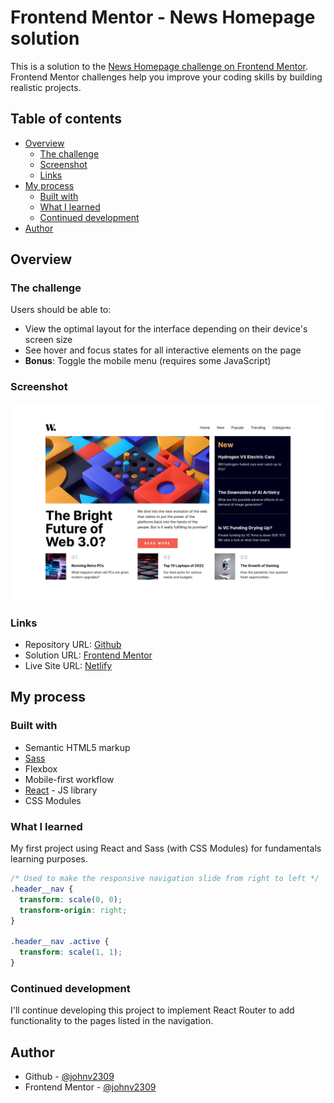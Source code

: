 # Frontend Mentor - News Homepage solution

This is a solution to the [News Homepage challenge on Frontend Mentor](https://www.frontendmentor.io/challenges/news-homepage-H6SWTa1MFl). Frontend Mentor challenges help you improve your coding skills by building realistic projects.

## Table of contents

- [Overview](#overview)
  - [The challenge](#the-challenge)
  - [Screenshot](#screenshot)
  - [Links](#links)
- [My process](#my-process)
  - [Built with](#built-with)
  - [What I learned](#what-i-learned)
  - [Continued development](#continued-development)
- [Author](#author)

## Overview

### The challenge

Users should be able to:

- View the optimal layout for the interface depending on their device's screen size
- See hover and focus states for all interactive elements on the page
- **Bonus**: Toggle the mobile menu (requires some JavaScript)

### Screenshot

![](./src/solutions/solution.png)

### Links

- Repository URL: [Github]()
- Solution URL: [Frontend Mentor](https://your-solution-url.com)
- Live Site URL: [Netlify](https://your-live-site-url.com)

## My process

### Built with

- Semantic HTML5 markup
- [Sass](https://sass-lang.com/)
- Flexbox
- Mobile-first workflow
- [React](https://reactjs.org/) - JS library
- CSS Modules

### What I learned

My first project using React and Sass (with CSS Modules) for fundamentals learning purposes.

```css
/* Used to make the responsive navigation slide from right to left */
.header__nav {
  transform: scale(0, 0);
  transform-origin: right;
}

.header__nav .active {
  transform: scale(1, 1);
}
```

### Continued development

I'll continue developing this project to implement React Router to add functionality to the pages listed in the navigation.

## Author

- Github - [@johnv2309](https://github.com/johnv2309)
- Frontend Mentor - [@johnv2309](https://www.frontendmentor.io/profile/johnv2309)
